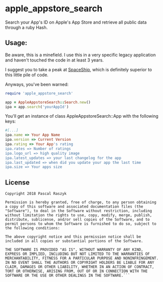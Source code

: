 # apple_appstore_search
Search your App's ID on Apple's App Store and retrieve all public data through a ruby Hash.

## Usage:

Be aware, this is a minefield. I use this in a very specific legacy application and haven't touched the code in at least 3 years.

I suggest you to take a peak at [SpaceShip](https://github.com/fastlane/fastlane/tree/master/spaceship), which is definitely superior to this little pile of code. 

Anyways, you've been warned:

```ruby
require 'apple_appstore_search'

app = AppleAppstoreSearch::Search.new()
ipa = app.search('yourAppId')
```

You'll get an instance of class AppleAppstoreSearch::App with the following keys:

```ruby
#[...]
ipa.name => Your App Name
ipa.version => Current Version
ipa.rating => Your App's rating
ipa.rates => Number of ratings
ipa.logo_url => high quality image
ipa.latest_updates => your last changelog for the app
ipa.last_updated => when did you update your app the last time
ipa.size => Your apps size
```

## License
```
Copyright 2018 Pascal Raszyk

Permission is hereby granted, free of charge, to any person obtaining a copy of this software and associated documentation files (the "Software"), to deal in the Software without restriction, including without limitation the rights to use, copy, modify, merge, publish, distribute, sublicense, and/or sell copies of the Software, and to permit persons to whom the Software is furnished to do so, subject to the following conditions:

The above copyright notice and this permission notice shall be included in all copies or substantial portions of the Software.

THE SOFTWARE IS PROVIDED "AS IS", WITHOUT WARRANTY OF ANY KIND, EXPRESS OR IMPLIED, INCLUDING BUT NOT LIMITED TO THE WARRANTIES OF MERCHANTABILITY, FITNESS FOR A PARTICULAR PURPOSE AND NONINFRINGEMENT. IN NO EVENT SHALL THE AUTHORS OR COPYRIGHT HOLDERS BE LIABLE FOR ANY CLAIM, DAMAGES OR OTHER LIABILITY, WHETHER IN AN ACTION OF CONTRACT, TORT OR OTHERWISE, ARISING FROM, OUT OF OR IN CONNECTION WITH THE SOFTWARE OR THE USE OR OTHER DEALINGS IN THE SOFTWARE.```
